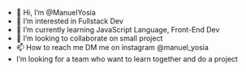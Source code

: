 - 👋 Hi, I’m @ManuelYosia
- 👀 I’m interested in Fullstack Dev
- 🌱 I’m currently learning JavaScript Language, Front-End Dev
- 💞️ I’m looking to collaborate on small project
- 📫 How to reach me DM me on instagram @manuel_yosia
- I’m looking for a team who want to learn together and do a project 

<!---
ManuelYosia/ManuelYosia is a ✨ special ✨ repository because its `README.md` (this file) appears on your GitHub profile.
You can click the Preview link to take a look at your changes.
--->
